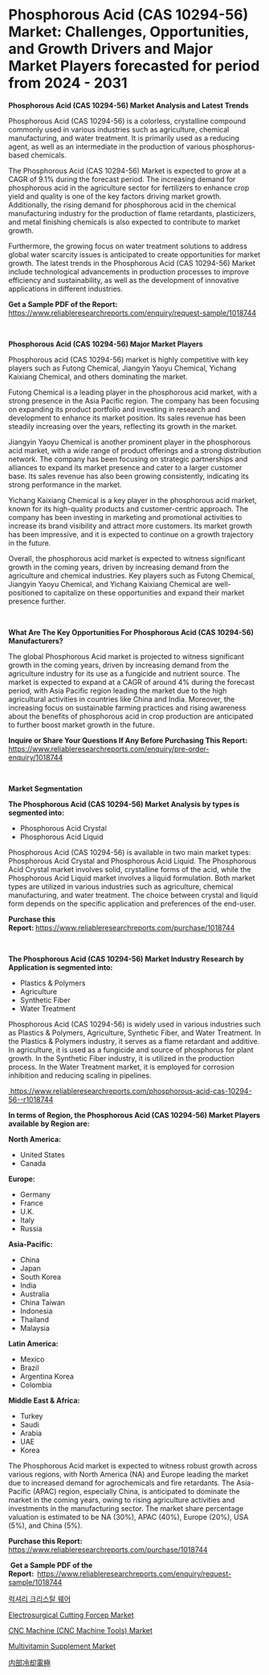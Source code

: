 <p><h1>Phosphorous Acid (CAS 10294-56) Market: Challenges, Opportunities, and Growth Drivers and Major Market Players forecasted for period from 2024 - 2031</h1></p><p><strong>Phosphorous Acid (CAS 10294-56) Market Analysis and Latest Trends</strong></p>
<p><p>Phosphorous Acid (CAS 10294-56) is a colorless, crystalline compound commonly used in various industries such as agriculture, chemical manufacturing, and water treatment. It is primarily used as a reducing agent, as well as an intermediate in the production of various phosphorus-based chemicals.</p><p>The Phosphorous Acid (CAS 10294-56) Market is expected to grow at a CAGR of 9.1% during the forecast period. The increasing demand for phosphorous acid in the agriculture sector for fertilizers to enhance crop yield and quality is one of the key factors driving market growth. Additionally, the rising demand for phosphorous acid in the chemical manufacturing industry for the production of flame retardants, plasticizers, and metal finishing chemicals is also expected to contribute to market growth.</p><p>Furthermore, the growing focus on water treatment solutions to address global water scarcity issues is anticipated to create opportunities for market growth. The latest trends in the Phosphorous Acid (CAS 10294-56) Market include technological advancements in production processes to improve efficiency and sustainability, as well as the development of innovative applications in different industries.</p></p>
<p><strong>Get a Sample PDF of the Report:&nbsp;</strong> <a href="https://www.reliableresearchreports.com/enquiry/request-sample/1018744">https://www.reliableresearchreports.com/enquiry/request-sample/1018744</a></p>
<p>&nbsp;</p>
<p><strong>Phosphorous Acid (CAS 10294-56) Major Market Players</strong></p>
<p><p>Phosphorous acid (CAS 10294-56) market is highly competitive with key players such as Futong Chemical, Jiangyin Yaoyu Chemical, Yichang Kaixiang Chemical, and others dominating the market. </p><p>Futong Chemical is a leading player in the phosphorous acid market, with a strong presence in the Asia Pacific region. The company has been focusing on expanding its product portfolio and investing in research and development to enhance its market position. Its sales revenue has been steadily increasing over the years, reflecting its growth in the market.</p><p>Jiangyin Yaoyu Chemical is another prominent player in the phosphorous acid market, with a wide range of product offerings and a strong distribution network. The company has been focusing on strategic partnerships and alliances to expand its market presence and cater to a larger customer base. Its sales revenue has also been growing consistently, indicating its strong performance in the market.</p><p>Yichang Kaixiang Chemical is a key player in the phosphorous acid market, known for its high-quality products and customer-centric approach. The company has been investing in marketing and promotional activities to increase its brand visibility and attract more customers. Its market growth has been impressive, and it is expected to continue on a growth trajectory in the future.</p><p>Overall, the phosphorous acid market is expected to witness significant growth in the coming years, driven by increasing demand from the agriculture and chemical industries. Key players such as Futong Chemical, Jiangyin Yaoyu Chemical, and Yichang Kaixiang Chemical are well-positioned to capitalize on these opportunities and expand their market presence further.</p></p>
<p>&nbsp;</p>
<p><strong>What Are The Key Opportunities For Phosphorous Acid (CAS 10294-56) Manufacturers?</strong></p>
<p><p>The global Phosphorous Acid market is projected to witness significant growth in the coming years, driven by increasing demand from the agriculture industry for its use as a fungicide and nutrient source. The market is expected to expand at a CAGR of around 4% during the forecast period, with Asia Pacific region leading the market due to the high agricultural activities in countries like China and India. Moreover, the increasing focus on sustainable farming practices and rising awareness about the benefits of phosphorous acid in crop production are anticipated to further boost market growth in the future.</p></p>
<p><strong>Inquire or Share Your Questions If Any Before Purchasing This Report:</strong> <a href="https://www.reliableresearchreports.com/enquiry/pre-order-enquiry/1018744">https://www.reliableresearchreports.com/enquiry/pre-order-enquiry/1018744</a></p>
<p>&nbsp;</p>
<p><strong>Market Segmentation</strong></p>
<p><strong>The Phosphorous Acid (CAS 10294-56) Market Analysis by types is segmented into:</strong></p>
<p><ul><li>Phosphorous Acid Crystal</li><li>Phosphorous Acid Liquid</li></ul></p>
<p><p>Phosphorous Acid (CAS 10294-56) is available in two main market types: Phosphorous Acid Crystal and Phosphorous Acid Liquid. The Phosphorous Acid Crystal market involves solid, crystalline forms of the acid, while the Phosphorous Acid Liquid market involves a liquid formulation. Both market types are utilized in various industries such as agriculture, chemical manufacturing, and water treatment. The choice between crystal and liquid form depends on the specific application and preferences of the end-user.</p></p>
<p><strong>Purchase this Report:&nbsp;</strong><a href="https://www.reliableresearchreports.com/purchase/1018744">https://www.reliableresearchreports.com/purchase/1018744</a></p>
<p>&nbsp;</p>
<p><strong>The Phosphorous Acid (CAS 10294-56) Market Industry Research by Application is segmented into:</strong></p>
<p><ul><li>Plastics & Polymers</li><li>Agriculture</li><li>Synthetic Fiber</li><li>Water Treatment</li></ul></p>
<p><p>Phosphorous Acid (CAS 10294-56) is widely used in various industries such as Plastics & Polymers, Agriculture, Synthetic Fiber, and Water Treatment. In the Plastics & Polymers industry, it serves as a flame retardant and additive. In agriculture, it is used as a fungicide and source of phosphorus for plant growth. In the Synthetic Fiber industry, it is utilized in the production process. In the Water Treatment market, it is employed for corrosion inhibition and reducing scaling in pipelines.</p></p>
<p><a href="https://www.reliableresearchreports.com/phosphorous-acid-cas-10294-56--r1018744">&nbsp;https://www.reliableresearchreports.com/phosphorous-acid-cas-10294-56--r1018744</a></p>
<p><strong>In terms of Region, the Phosphorous Acid (CAS 10294-56) Market Players available by Region are:</strong></p>
<p>
    <p> <strong> North America: </strong>
        <ul>
            <li>United States</li>
            <li>Canada</li>
        </ul>
        </p> 
    <p> <strong> Europe: </strong>
        <ul>
            <li>Germany</li>
            <li>France</li>
            <li>U.K.</li>
            <li>Italy</li>
            <li>Russia</li>
        </ul>
        </p> 
    <p> <strong> Asia-Pacific: </strong>
        <ul>
            <li>China</li>
            <li>Japan</li>
            <li>South Korea</li>
            <li>India</li>
            <li>Australia</li>
            <li>China Taiwan</li>
            <li>Indonesia</li>
            <li>Thailand</li>
            <li>Malaysia</li>
        </ul>
        </p> 
    <p> <strong> Latin America: </strong>
        <ul>
            <li>Mexico</li>
            <li>Brazil</li>
            <li>Argentina Korea</li>
            <li>Colombia</li>
        </ul>
        </p> 
    <p> <strong> Middle East & Africa: </strong>
        <ul>
            <li>Turkey</li>
            <li>Saudi</li>
            <li>Arabia</li>
            <li>UAE</li>
            <li>Korea</li>
        </ul>
    </p>
    </p>
<p><p>The Phosphorous Acid market is expected to witness robust growth across various regions, with North America (NA) and Europe leading the market due to increased demand for agrochemicals and fire retardants. The Asia-Pacific (APAC) region, especially China, is anticipated to dominate the market in the coming years, owing to rising agriculture activities and investments in the manufacturing sector. The market share percentage valuation is estimated to be NA (30%), APAC (40%), Europe (20%), USA (5%), and China (5%).</p></p>
<p><strong>Purchase this Report: </strong><a href="https://www.reliableresearchreports.com/purchase/1018744">https://www.reliableresearchreports.com/purchase/1018744</a></p>
<p>&nbsp;<strong>Get a Sample PDF of the Report:&nbsp;&nbsp;</strong><a href="https://www.reliableresearchreports.com/enquiry/request-sample/1018744">https://www.reliableresearchreports.com/enquiry/request-sample/1018744</a></p>
<p><strong></strong></p>
<p><p><a href="https://github.com/Hubertstyenger6685/Market-Research-Report-List-1/blob/main/155698894433.md">럭셔리 크리스탈 웨어</a></p><p><a href="https://github.com/IzaiahBartell/Market-Research-Report-List-1/blob/main/electrosurgical-cutting-forcep-market.md">Electrosurgical Cutting Forcep Market</a></p><p><a href="https://github.com/Valeridd446677/Market-Research-Report-List-1/blob/main/cnc-machine-cnc-machine-tools-market.md">CNC Machine (CNC Machine Tools) Market</a></p><p><a href="https://www.linkedin.com/pulse/multivitamin-supplement-market-size-reveals-best-marketing-jvqmf?trackingId=iBwJRAc5yj%2FdEjNi2T8YRw%3D%3D">Multivitamin Supplement Market</a></p><p><a href="https://github.com/zoetazuur/Market-Research-Report-List-1/blob/main/205085787629.md">内部冷却電極</a></p></p>
